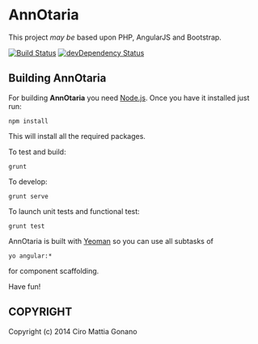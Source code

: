 # AnnOtaria

This project _may be_ based upon PHP, AngularJS and Bootstrap.

[![Build Status](https://travis-ci.org/ciromattia/annotaria.png?branch=master)](https://travis-ci.org/ciromattia/annotaria)
[![devDependency Status](https://david-dm.org/ciromattia/annotaria/dev-status.png)](https://david-dm.org/ciromattia/annotaria#info=devDependencies)

## Building AnnOtaria

For building **AnnOtaria** you need [Node.js](http://nodejs.org/).
Once you have it installed just run:

    npm install

This will install all the required packages.

To test and build:

	grunt

To develop:

	grunt serve

To launch unit tests and functional test:

	grunt test

AnnOtaria is built with [Yeoman](http://yeoman.io/) so you can use all subtasks of

	yo angular:*

for component scaffolding.

Have fun!

## COPYRIGHT
Copyright (c) 2014 Ciro Mattia Gonano
